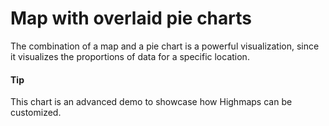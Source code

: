 # Map with overlaid pie charts

The combination of a map and a pie chart is a powerful visualization, since it visualizes the proportions of data for a specific location.

#### Tip

This chart is an advanced demo to showcase how Highmaps can be customized.
